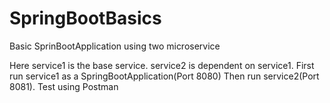 # SpringBootBasics
Basic SprinBootApplication using two microservice

Here service1 is the base service.
service2 is dependent on service1.
First run service1 as a SpringBootApplication(Port 8080)
Then run service2(Port 8081).
Test using Postman
